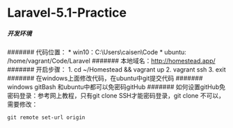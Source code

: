 # Laravel-5.1-Practice

##### 开发环境
####### 代码位置：
    * win10：C:\Users\caisen\Code
    * ubuntu: /home/vagrant/Code/Laravel
####### 本地域名：http://homestead.app/
####### 开启步骤：
    1. cd ~/Homestead && vagrant up
    2. vagrant ssh
    3. exit
####### 在windows上面修改代码，在ubuntu中git提交代码
####### windows gitBash 和ubuntu中都可以免密码gitHub
####### 如何设置gitHub免密码登录：参考网上教程，只有git clone SSH才能密码登录，git clone 不可以，需要修改：

```
git remote set-url origin
```
